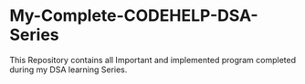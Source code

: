 # My-Complete-CODEHELP-DSA-Series

This Repository contains all Important and implemented program completed during my DSA learning Series.


